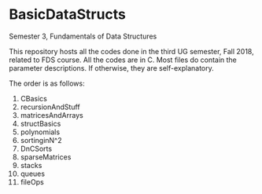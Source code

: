 # BasicDataStructs
Semester 3, Fundamentals of Data Structures

This repository hosts all the codes done in the third UG semester, Fall 2018, related to FDS course.
All the codes are in C. Most files do contain the parameter descriptions. If otherwise, they are self-explanatory.

The order is as follows:
1. CBasics
2. recursionAndStuff
3. matricesAndArrays
4. structBasics
5. polynomials
6. sortinginN^2
7. DnCSorts
8. sparseMatrices
9. stacks
10. queues
11. fileOps



